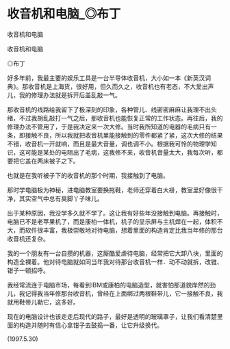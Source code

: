 # 收音机和电脑_◎布丁

收音机和电脑

收音机和电脑

◎布丁

好多年前，我最主要的娱乐工具是一台半导体收音机，大小如一本《新英汉词典》。那收音机是上海货，很好用，但久而久之，收音机也有老态，不大爱出声儿，我的修理办法就是拆开后盖乱敲一气。

那收音机的线路给我留下了极深刻的印象，各种管儿、线密密麻麻让我理不出头绪，不过我胡乱敲打一气之后，那收音机也能恢复正常的工作状态。再往后，我的修理办法不管用了，于是我决定来一次大修。当时我所知道的电器的毛病只有一条，即接触不良，所以我就把收音机里能接触到的零件都紧了紧，这次大修的结果不错，收音机一开就响，而且是最大音量，调也调不小。根据我可怜的物理学知识，这可能是某处的电阻出了毛病，这我修不来，收音机音量太大，我每次听，都要把它盖在两床被子之下。

也就是在我听被子下的收音机的那个时期，我接触到了电脑。

那时学电脑极为神秘，进电脑教室要换拖鞋，老师还穿着白大褂，教室里好像很干净，其实空气中总有臭脚丫子味儿。

出于某种原因，我没学多久就不学了。这让我有好些年没接触到电脑。再接触时，电脑已不是老苹果机了，而是康柏一体机，机子的显示屏与主机焊在一起，体积不大，而软件很丰富，我极崇敬地对待电脑，想着里面的构造肯定比我当年修的那台收音机还复杂。

我的一个朋友有一台自攒的机器，这厮酷爱虐待电脑，经常把它大卸八块，里面的构造全裸着。他对待电脑就如同当年我对待那台收音机一样．动不动就拆，改锥、钳子一顿招呼。

我经常流连于电脑市场，每看到IBM或康柏的电脑造型，就害怕那道貌岸然的劲儿，我记得我当年修那台收音机，曾经在上面绑过两根鞋带儿，它一接触不良，我就用鞋带儿勒它，这多好。

现在的电脑设计也该走走后现代的路子，最好是透明的玻璃罩子，让我们看清楚里面的构造并随时有信心拿钳子去鼓捣一番，让它升级换代。

(1997.5.30)